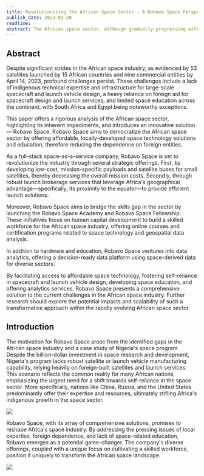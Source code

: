 ```yaml
---
title: Revolutionizing the African Space Sector - A Robavo Space Perspective
publish_date: 2023-01-20 
readtime:
abstract: The African space sector, although gradually progressing with 53 satellites launched from 15 countries as of April 2023, still faces considerable challenges such as limited indigenous expertise, heavy dependence on foreign entities like China, Europe, and the USA, and scarce space-related education. This paper explores these challenges and introduces Robavo Space Technologies, a comprehensive solution with potential to reshape the African space landscape.
---
```


## Abstract
Despite significant strides in the African space industry, as evidenced by 53 satellites launched by 15 African countries and nine commercial entities by April 14, 2023, profound challenges persist. These challenges include a lack of indigenous technical expertise and infrastructure for large-scale spacecraft and launch vehicle design, a heavy reliance on foreign aid for spacecraft design and launch services, and limited space education across the continent, with South Africa and Egypt being noteworthy exceptions.

This paper offers a rigorous analysis of the African space sector, highlighting its inherent impediments, and introduces an innovative solution — Robavo Space. Robavo Space aims to democratize the African space sector by offering affordable, locally-developed space technology solutions and education, therefore reducing the dependence on foreign entities.

As a full-stack space-as-a-service company, Robavo Space is set to revolutionize the industry through several strategic offerings. First, by developing low-cost, mission-specific payloads and satellite buses for small satellites, thereby decreasing the overall mission costs. Secondly, through robust launch brokerage services that leverage Africa's geographical advantage—specifically, its proximity to the equator—to provide efficient launch solutions.

Moreover, Robavo Space aims to bridge the skills gap in the sector by launching the Robavo Space Academy and Robavo Space Fellowship. These initiatives focus on human capital development to build a skilled workforce for the African space industry, offering online courses and certification programs related to space technology and geospatial data analysis.

In addition to hardware and education, Robavo Space ventures into data analytics, offering a decision-ready data platform using space-derived data for diverse sectors.

By facilitating access to affordable space technology, fostering self-reliance in spacecraft and launch vehicle design, developing space education, and offering analytics services, Robavo Space presents a comprehensive solution to the current challenges in the African space industry. Further research should explore the potential impacts and scalability of such a transformative approach within the rapidly evolving African space sector.


## Introduction
The motivation for Robavo Space arose from the identified gaps in the African space industry and a case study of Nigeria's space program. Despite the billion-dollar investment in space research and development, Nigeria's program lacks robust satellite or launch vehicle manufacturing capability, relying heavily on foreign-built satellites and launch services. This scenario reflects the common reality for many African nations, emphasizing the urgent need for a shift towards self-reliance in the space sector. More specifically, nations like China, Russia, and the United States predominantly offer their expertise and resources, ultimately stifling Africa's indigenous growth in the space sector. 


<img src="first/rspacet.png"/>


Robavo Space, with its array of comprehensive solutions, promises to reshape Africa's space industry. By addressing the pressing issues of local expertise, foreign dependence, and lack of space-related education, Robavo emerges as a potential game-changer. The company's diverse offerings, coupled with a unique focus on cultivating a skilled workforce, position it uniquely to transform the African space landscape.

<img src="first/rspaceo.png"/>


